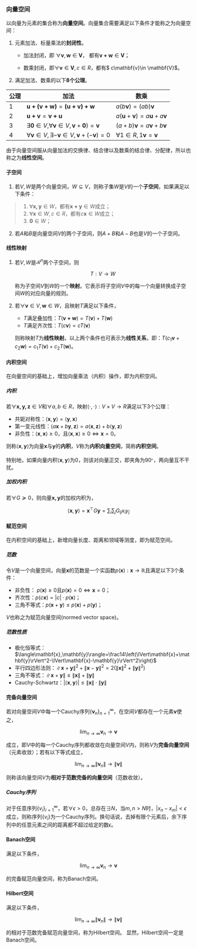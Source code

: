 ### 向量空间


以向量为元素的集合称为**向量空间**。向量集合需要满足以下条件才能称之为向量空间：

1. 元素加法、标量乘法的**封闭性**。

   - 加法封闭，即 $\forall \mathbf{v},\mathbf{w}\in \mathbf{V}$， 都有$\mathbf{v+w }\in \mathbf{V}$；

   - 数乘封闭，即$\forall \mathbf{v}\in \mathbf{V},c\in R$，都有$ c\mathbf{v}\in \mathbf{V}$。

2. 满足加法、数乘的以下**8个公理**。

| 公理 | 加法                                                         | 数乘                                               |
| ---- | ------------------------------------------------------------ | -------------------------------------------------- |
| 1    | $\mathbf{u+(v+w)}=\mathbf{(u+v)+w}$                          | $a(b\mathbf{v})=(ab)\mathbf{v}$                    |
| 2    | $\mathbf{u+v}=\mathbf{v+u}$                                  | $a(\mathbf{u}+\mathbf{v})=a\mathbf{u}+a\mathbf{v}$ |
| 3    | $\exists \mathbf{0}\in V$,$\forall \mathbf{v}\in V, \mathbf{v}+\mathbf{0})=\mathbf{v}$ | $(a+b)\mathbf{v}=a\mathbf{v}+b\mathbf{v}$          |
| 4    | $\forall \mathbf{v}\in V, \exists -\mathbf{v}\in V, \mathbf{v}+(-\mathbf{v})=0$ | $\forall 1\in R, 1\mathbf{v}=\mathbf{v}$           |

由于向量空间服从向量加法的交换律、结合律以及数乘的结合律、分配律，所以也称之为**线性空间**。




#### 子空间

1. 若$V,W$是两个向量空间，$W\subseteq V$，则称子集$W$是$V$的一个**子空间**，如果满足以下条件：

>1. $\forall \mathbf{x,y}\in W$，都有$\mathbf{x+y}\in W$成立；
>2. $\forall \mathbf{x}\in W, c\in R$，都有$c\mathbf{x}\in W$成立；
>3. $\mathbf{0}\in W$；



2. 若$A$和$B$是向量空间$V$的两个子空间，则$A+B$和$A-B$也是$V$的一个子空间。



#### 线性映射

1. 若$V,W$是$\mathcal{R}^n$两个子空间，则

   
   $$
   T:V\rightarrow W
   $$
   

   称为子空间$V$到$W$的一个**映射**。它表示将子空间$V$中的每一个向量转换成子空间$W$的对应向量的规则。

   

2. 若$\forall \mathbf{v}\in V, \mathbf{w}\in W$，且映射$T$满足以下条件，

   - $T$满足叠加性：$T( \mathbf{v+w})=T( \mathbf{v})+T( \mathbf{w})$
   - $T$满足齐次性：$T(c \mathbf{v})=cT( \mathbf{v})$

   则称映射$T$为**线性映射**。以上两个条件也可表示为**线性关系**，即：$T(c_1\mathbf{v}+c_2\mathbf{w})=c_1T(\mathbf{v})+c_2T(\mathbf{w})$。



#### 内积空间

在向量空间的基础上，增加向量乘法（内积）操作，即为内积空间。

##### 内积

若$\forall \mathbf{x,y,z}\in V$和$\forall a,b\in R$，映射$\langle\cdot,\cdot\rangle: V\times V \rightarrow R$满足以下3个公理：

- 共轭对称性：$\langle\mathbf{x},\mathbf{y}\rangle=\langle\mathbf{y},\mathbf{x}\rangle$
- 第一变元线性：$\langle a\mathbf{x}+b\mathbf{y},\mathbf{z}\rangle=a\langle \mathbf{x},\mathbf{z}\rangle+b\langle \mathbf{y},\mathbf{z}\rangle$
- 非负性：$\langle\mathbf{x},\mathbf{x}\rangle\ge 0$，且$\langle\mathbf{x},\mathbf{x}\rangle\ge 0\Leftrightarrow \mathbf{x}=0$。

则称$\langle \mathbf{x},\mathbf{y}\rangle$为向量$\mathbf{x}$与$\mathbf{y}$的**内积**，$V$称为**内积向量空间**，简称**内积空间**。



特别地，如果向量内积$\langle\mathbf{x},\mathbf{y}\rangle$为0，则该对向量正交，即夹角为$90^。$，两向量互不干扰。

##### 加权内积

若$\forall G\succeq 0$，则向量$\mathbf{x,y}$的加权内积为，


$$
\langle \mathbf{x},\mathbf{y}\rangle=\mathbf{x}^\top G\mathbf{y}=\sum_i\sum_j G_{ij}x_iy_j
$$




#### 赋范空间

在内积空间的基础上，新增向量长度、距离和领域等测度，即为赋范空间。

##### 范数

令$V$是一个向量空间，向量$\mathbf{x}$的范数是一个实函数$p(\mathbf{x}):\mathbf{x}\rightarrow \mathbb{R}$且满足以下3个条件：

- 非负性： $p(\mathbf{x})\ge 0$且$p(\mathbf{x})=0\Leftrightarrow \mathbf{x}=0$；
- 齐次性：$p(c\mathbf{x})=|c|\cdot p(\mathbf{x})$；
- 三角不等式：$p(\mathbf{x}+\mathbf{y})\le p(\mathbf{x})+p(\mathbf{y})$；

$V$也称之为赋范向量空间(normed vector space)。

##### 范数性质

- 极化恒等式：$\langle\mathbf{x},\mathbf{y}\rangle=\frac14\left(\lVert\mathbf{x}+\mathbf{y}\rVert^2-\lVert\mathbf{x}-\mathbf{y}\rVert^2\right)$
- 平行四边形法则：$\lVert\mathbf{x}+\mathbf{y}\rVert^2+\lVert\mathbf{x}-\mathbf{y}\rVert^2=2\left(\lVert\mathbf{x}\rVert^2+\lVert\mathbf{y}\rVert^2\right)$
- 三角不等式：$\lVert \mathbf{x}+\mathbf{y}\rVert\le\lVert\mathbf{x}\rVert+\lVert \mathbf{y}\rVert$
- Cauchy-Schwartz：$|\langle\mathbf{x},\mathbf{y}\rangle|\leq\lVert\mathbf{x}\rVert\cdot\lVert \mathbf{y}\rVert$



#### 完备向量空间

若对向量空间$V$中每一个Cauchy序列$\{\mathbf{v}_n\}_{n=1}^\infty$，在空间$V$都存在一个元素$\mathbf{v}$使之，


$$
\lim_{n\rightarrow\infty}\mathbf{v}_n\rightarrow\mathbf{v}
$$


成立，即$V$中的每一个Cauchy序列都收敛在向量空间$V$内，则称$V$为**完备向量空间**（元素收敛）；若有以下等式成立，


$$
\lim_{n\rightarrow \infty}\lVert\mathbf{v}_n \rVert\rightarrow\lVert\mathbf{v}\rVert
$$


则称该向量空间$V$为**相对于范数完备的向量空间**（范数收敛）。

##### Cauchy序列

对于任意序列$\{v_i\}_{i=1}^\infty$，若$\forall \epsilon >0$，总存在$\exists N$，当$m,n>N$时，$|x_n-x_m|<\epsilon$成立，则称序列$\{v_i\}$为一个Cauchy序列。换句话说，去掉有限个元素后，余下序列中的任意元素之间的距离都不超过给定的数$\epsilon$。





#### Banach空间

满足以下条件，


$$
\lim_{n\rightarrow \infty}\mathbf{v}_n \rightarrow \mathbf{v}
$$


的完备赋范向量空间，称为Banach空间。





#### Hilbert空间

满足以下条件，


$$
\lim_{n\rightarrow\infty}\lVert \mathbf{v}_n\rVert\rightarrow\lVert \mathbf{v}\rVert
$$


的相对于范数完备赋范向量空间，称为Hilbert空间。 显然，Hilbert空间一定是Banach空间。
